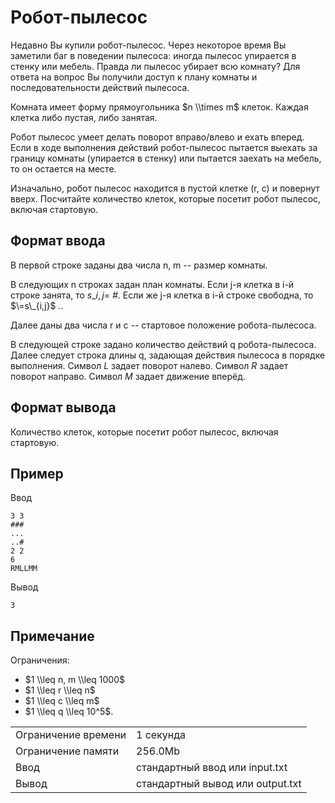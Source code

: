 # Робот-пылесос

Недавно Вы купили робот-пылесос. Через некоторое время Вы заметили баг в поведении пылесоса: иногда пылесос упирается в стенку или мебель. Правда ли пылесос убирает всю комнату? Для ответа на вопрос Вы получили доступ к плану комнаты и последовательности действий пылесоса.

Комната имеет форму прямоугольника $n \\times m$ клеток. Каждая клетка либо пустая, либо занятая.

Робот пылесос умеет делать поворот вправо/влево и ехать вперед. Если в ходе выполнения действий робот-пылесос пытается выехать за границу комнаты (упирается в стенку) или пытается заехать на мебель, то он остается на месте.

Изначально, робот пылесос находится в пустой клетке (r, c) и повернут вверх. Посчитайте количество клеток, которые посетит робот пылесос, включая стартовую.

## Формат ввода

В первой строке заданы два числа n, m -- размер комнаты.

В следующих n строках задан план комнаты. Если j\-я клетка в i\-й строке занята, то $s\_{i,j} =$ _#_. Если же j\-я клетка в i\-й строке свободна, то $\=s\_{i,j}$ _._.

Далее даны два числа r и c -- стартовое положение робота-пылесоса.

В следующей строке задано количество действий q робота-пылесоса. Далее следует строка длины q, задающая действия пылесоса в порядке выполнения. Символ _L_ задает поворот налево. Символ _R_ задает поворот направо. Символ _M_ задает движение вперёд.

## Формат вывода

Количество клеток, которые посетит робот пылесос, включая стартовую.

## Пример

Ввод

    3 3
    ###
    ...
    ..#
    2 2
    6
    RMLLMM
    

Вывод

    3
    

## Примечание

Ограничения:

*   $1 \\leq n, m \\leq 1000$
*   $1 \\leq r \\leq n$
*   $1 \\leq c \\leq m$
*   $1 \\leq q \\leq 10^5$.


<table>
 <tr class="time-limit">
    <td class="property-title">Ограничение времени</td>
    <td>1&nbsp;секунда</td>
 </tr>
 <tr class="memory-limit">
    <td class="property-title">Ограничение памяти</td>
    <td>256.0Mb</td>
 </tr>
 <tr class="input-file">
    <td class="property-title">Ввод</td>
    <td colspan="1">стандартный ввод или input.txt</td>
 </tr>
 <tr class="output-file">
    <td class="property-title">Вывод</td>
    <td colspan="1">стандартный вывод или output.txt</td>
 </tr>
</table>
